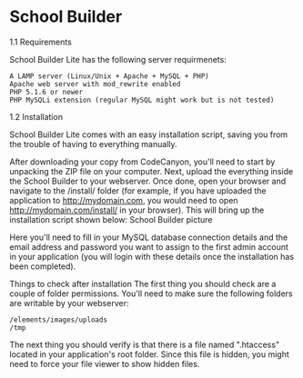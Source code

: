 School Builder
==============

1.1 Requirements

School Builder Lite   has the following server requirmenets:

    A LAMP server (Linux/Unix + Apache + MySQL + PHP)
    Apache web server with mod_rewrite enabled
    PHP 5.1.6 or newer
    PHP MySQLi extension (regular MySQL might work but is not tested)

1.2 Installation

School Builder Lite   comes with an easy installation script, saving you from the trouble of having to everything manually.

After downloading your copy from CodeCanyon, you'll need to start by unpacking the ZIP file on your computer. Next, upload the everything inside the School Builder to your webserver. Once done, open your browser and navigate to the /install/ folder (for example, if you have uploaded the application to http://mydomain.com, you would need to open http://mydomain.com/install/ in your browser). This will bring up the installation script shown below:
School Builder picture

Here you'll need to fill in your MySQL database connection details and the email address and password you want to assign to the first admin account in your application (you will login with these details once the installation has been completed).

Things to check after installation
The first thing you should check are a couple of folder permissions. You'll need to make sure the following folders are writable by your webserver:

    /elements/images/uploads
    /tmp

The next thing you should verify is that there is a file named ".htaccess" located in your application's root folder. Since this file is hidden, you might need to force your file viewer to show hidden files.

